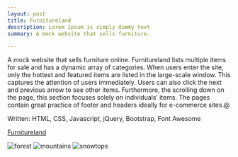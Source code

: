 ```yaml
---
layout: post
title: Furnitureland
description: Lorem Ipsum is simply dummy text
summary: A mock website that sells furniture.

---
```

<style>
h1{
    color: maroon;
}
</style>

A mock website that sells furniture online. Furnitureland lists multiple items for sale and has a dynamic array of categories. When users enter the site, only the hottest and featured items are listed in the large-scale window. This captures the attention of users immediately. Users can also click the next and previous arrow to see other items. Furthermore, the scrolling down on the page, this section focuses solely on individuals’ items. The pages contain great practice of footer and headers ideally for e-commerce sites.@

Written: HTML, CSS, Javascript, jQuery, Bootstrap, Font Awesome

<a href="https://michaelamay.github.io/Furnitureland/">Furnitureland</a>

<!-- Image section -->

<img src="https://i.ibb.co/D7YvZ6m/forest.jpg" alt="forest" />
<img src="https://i.ibb.co/8ry897c/mountains.jpg" alt="mountains"/>
<img src="https://i.ibb.co/mR6JmgW/snowtops.jpg" alt="snowtops"/>

